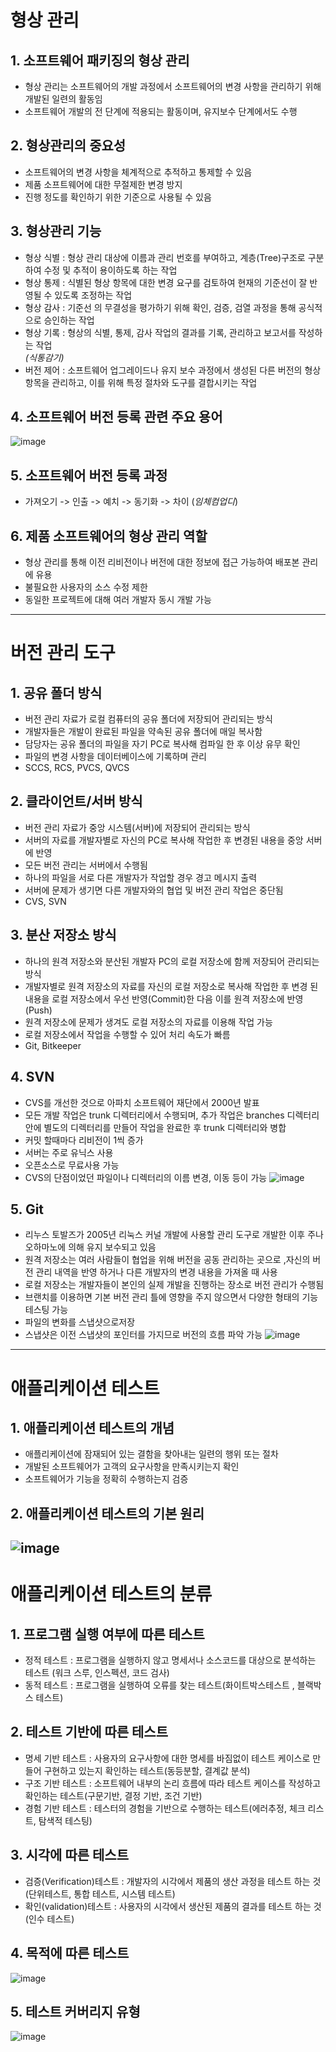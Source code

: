 # 형상 관리
## 1. 소프트웨어 패키징의 형상 관리
- 형상 관리는 소프트웨어의 개발 과정에서 소프트웨어의 변경 사항을 관리하기 위해 개발된 일련의 활동임
- 소프트웨어 개발의 전 단계에 적용되는 활동이며, 유지보수 단계에서도 수행

## 2. 형상관리의 중요성
- 소프트웨어의 변경 사항을 체계적으로 추적하고 통제할 수 있음
- 제품 소프트웨어에 대한 무절제한 변경 방지
- 진행 정도를 확인하기 위한 기준으로 사용될 수 있음

## 3. 형상관리 기능
- 형상 식별 : 형상 관리 대상에 이름과 관리 번호를 부여하고, 계층(Tree)구조로 구분하여 수정 및 추적이 용이하도록 하는 작업
- 형상 통제 : 식별된 형상 항목에 대한 변경 요구를 검토하여 현재의 기준선이 잘 반영될 수 있도록 조정하는 작업
- 형상 감사 : 기준선 의 무결성을 평가하기 위해 확인, 검증, 검열 과정을 통해 공식적으로 승인하는 작업
- 형상 기록 : 형상의 식별, 통제, 감사 작업의 결과를 기록, 관리하고 보고서를 작성하는 작업
<br>_(식통감기)_
- 버전 제어 : 소프트웨어 업그레이드나 유지 보수 과정에서 생성된 다른 버전의 형상 항목을 관리하고, 이를 위해 특정 절차와 도구를 결합시키는 작업

## 4. 소프트웨어 버전 등록 관련 주요 용어
![image](https://user-images.githubusercontent.com/65350890/106892104-f4e90300-672e-11eb-9a23-6c61c9e007aa.png)

## 5. 소프트웨어 버전 등록 과정
- 가져오기 -> 인출 -> 예치 -> 동기화 -> 차이 (_임체컴업디_)

## 6. 제품 소프트웨어의 형상 관리 역할
- 형상 관리를 통해 이전 리비전이나 버전에 대한 정보에 접근 가능하여 배포본 관리에 유용
- 불필요한 사용자의 소스 수정 제한
- 동일한 프로젝트에 대해 여러 개발자 동시 개발 가능

---
# 버전 관리 도구
## 1. 공유 폴더 방식
- 버전 관리 자료가 로컬 컴퓨터의 공유 폴더에 저장되어 관리되는 방식
- 개발자들은 개발이 완료된 파일을 약속된 공유 폴더에 매일 복사함
- 담당자는 공유 폴더의 파일을 자기 PC로 복사해 컴파일 한 후 이상 유무 확인
- 파일의 변경 사항을 데이터베이스에 기록하며 관리
- SCCS, RCS, PVCS, QVCS

## 2. 클라이언트/서버 방식
- 버전 관리 자료가 중앙 시스템(서버)에 저장되어 관리되는 방식
- 서버의 자료를 개발자별로 자신의 PC로 복사해 작업한 후 변경된 내용을 중앙 서버에 반영
- 모든 버전 관리는 서버에서 수행됨
- 하나의 파일을 서로 다른 개발자가 작업할 경우 경고 메시지 출력
- 서버에 문제가 생기면 다른 개발자와의 협업 및 버전 관리 작업은 중단됨
- CVS, SVN

## 3. 분산 저장소 방식
- 하나의 원격 저장소와 분산된 개발자 PC의 로컬 저장소에 함께 저장되어 관리되는 방식
- 개발자별로 원격 저장소의 자료를 자신의 로컬 저장소로 복사해 작업한 후 변경 된 내용을 로컬 저장소에서 우선 반영(Commit)한 다음 이를 원격 저장소에 반영(Push)
- 원격 저장소에 문제가 생겨도 로컬 저장소의 자료를 이용해 작업 가능
- 로컬 저장소에서 작업을 수행할 수 있어 처리 속도가 빠름
- Git, Bitkeeper

## 4. SVN
- CVS를 개선한 것으로 아파치 소프트웨어 재단에서 2000년 발표
- 모든 개발 작업은 trunk 디렉터리에서 수행되며, 추가 작업은 branches 디렉터리 안에 별도의 디렉터리를 만들어 작업을 완료한 후 trunk 디렉터리와 병합
- 커밋 할때마다 리비전이 1씩 증가
- 서버는 주로 유닉스 사용
- 오픈소스로 무료사용 가능
- CVS의 단점이었던 파일이나 디렉터리의 이름 변경, 이동 등이 가능
![image](https://user-images.githubusercontent.com/65350890/106893396-da178e00-6730-11eb-8b6d-afa290dbfbc7.png)

## 5. Git
- 리누스 토발즈가 2005년 리눅스 커널 개발에 사용할 관리 도구로 개발한 이후 주나오하마노에 의해 유지 보수되고 있음
- 원격 저장소는 여러 사람들이 협업을 위해 버전을 공동 관리하는 곳으로 ,자신의 버전 관리 내역을 반영 하거나 다른 개발자의 변경 내용을 가져올 때 사용
- 로컬 저장소는 개발자들이 본인의 실제 개발을 진행하는 장소로 버전 관리가 수행됨
- 브랜치를 이용하면 기본 버전 관리 틀에 영향을 주지 않으면서 다양한 형태의 기능 테스팅 가능
- 파일의 변화를 스냅샷으로저장
- 스냅샷은 이전 스냅샷의 포인터를 가지므로 버전의 흐름 파악 가능
![image](https://user-images.githubusercontent.com/65350890/106893626-2bc01880-6731-11eb-903c-096511a113fc.png)
---
# 애플리케이션 테스트
 ## 1. 애플리케이션 테스트의 개념
 - 애플리케이션에 잠재되어 있는 결함을 찾아내는 일련의 행위 또는 절차
 - 개발된 소프트웨어가 고객의 요구사항을 만족시키는지 확인
 - 소프트웨어가 기능을 정확히 수행하는지 검증
 ## 2. 애플리케이션 테스트의 기본 원리
 ![image](https://user-images.githubusercontent.com/65350890/106893819-7477d180-6731-11eb-9232-82ce4bd334af.png)
 --- 
 # 애플리케이션 테스트의 분류
 ## 1. 프로그램 실행 여부에 따른 테스트
 - 정적 테스트 : 프로그램을 실행하지 않고 명세서나 소스코드를 대상으로 분석하는 테스트 (워크 스루, 인스펙션, 코드 검사)
 - 동적 테스트 : 프로그램을 실행하여 오류를 찾는 테스트(화이트박스테스트 , 블랙박스 테스트)
 ## 2. 테스트 기반에 따른 테스트
 - 명세 기반 테스트 : 사용자의 요구사항에 대한 명세를 바짐없이 테스트 케이스로 만들어 구현하고 있는지 확인하는 테스트(동등분할, 결계값 분석)
 - 구조 기반 테스트 : 소프트웨어 내부의 논리 흐름에 따라 테스트 케이스를 작성하고 확인하는 테스트(구문기반, 결정 기반, 조건 기반)
 - 경험 기반 테스트 : 테스터의 경험을 기반으로 수행하는 테스트(에러추정, 체크 리스트, 탐색적 테스팅)
 ## 3. 시각에 따른 테스트
 - 검증(Verification)테스트 : 개발자의 시각에서 제품의 생산 과정을 테스트 하는 것(단위테스트, 통합 테스트, 시스템 테스트)
 - 확인(validation)테스트 : 사용자의 시각에서 생산된 제품의 결과를 테스트 하는 것(인수 테스트)

 ## 4. 목적에 따른 테스트
 ![image](https://user-images.githubusercontent.com/65350890/106894344-2f07d400-6732-11eb-80ac-32ef22027989.png)

 ## 5. 테스트 커버리지 유형
 ![image](https://user-images.githubusercontent.com/65350890/106894386-40e97700-6732-11eb-8ec8-aa2a250baa4c.png)